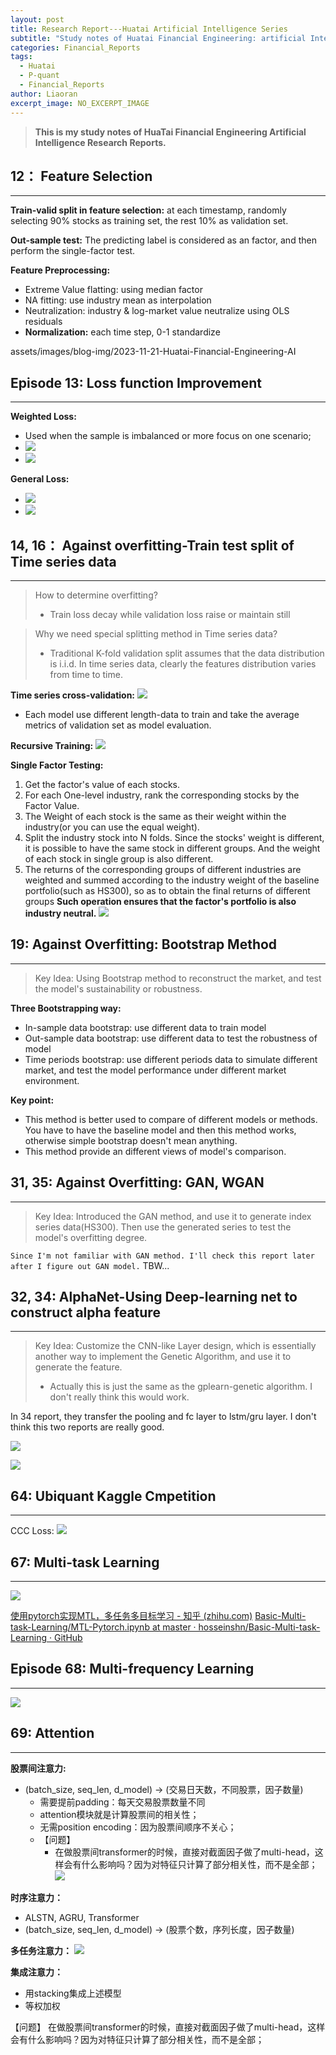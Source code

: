 ```yaml
---
layout: post
title: Research Report---Huatai Artificial Intelligence Series
subtitle: "Study notes of Huatai Financial Engineering: artificial Intelligence series research report"
categories: Financial_Reports
tags:
  - Huatai
  - P-quant
  - Financial_Reports
author: Liaoran
excerpt_image: NO_EXCERPT_IMAGE
---
```


> **This is my study notes of HuaTai Financial Engineering Artificial Intelligence Research Reports.**


## 12： Feature Selection
***
**Train-valid split in feature selection:**
	at each timestamp, randomly selecting 90% stocks as training set, the rest 10% as validation set.

**Out-sample test:**
	The predicting label is considered as an factor, and then perform the single-factor test.

**Feature Preprocessing:**
- Extreme Value flatting: using median factor
- NA fitting: use industry mean as interpolation
- Neutralization: industry & log-market value neutralize using OLS residuals
- **Normalization:** each time step, 0-1 standardize


assets/images/blog-img/2023-11-21-Huatai-Financial-Engineering-AI
## Episode 13: Loss function Improvement
***
**Weighted Loss:**
- Used when the sample is imbalanced or more focus on one scenario;
- ![](../assets/images/blog-img/2023-11-21-Huatai-Financial-Engineering-AI/image-20231122144136691.png)
- ![](../assets/images/blog-img/2023-11-21-Huatai-Financial-Engineering-AI/image-20231122145550474.png)

**General Loss:**
- ![](../assets/images/blog-img/2023-11-21-Huatai-Financial-Engineering-AI/image-20231122144315581.png)
- ![](../assets/images/blog-img/2023-11-21-Huatai-Financial-Engineering-AI/image-20231122145619916.png)



## 14, 16： Against overfitting-Train test split of Time series data
***
> How to determine overfitting?
> - Train loss decay while validation loss raise or maintain still

>Why we need special splitting method in Time series data?
> - Traditional K-fold validation split assumes that the data distribution is i.i.d. In time series data, clearly the features distribution varies from time to time.

**Time series cross-validation:**
![](../assets/images/blog-img/2023-11-21-Huatai-Financial-Engineering-AI/image-20231122204235196.png)
- Each model use different length-data to train and take the average metrics of validation set as model evaluation.

**Recursive Training:**
![](../assets/images/blog-img/2023-11-21-Huatai-Financial-Engineering-AI/image-20231122205226780.png)

**Single Factor Testing:**
1. Get the factor's value of each stocks.
2. For each One-level industry, rank the corresponding stocks by the Factor Value.
3. The Weight of each stock is the same as their weight within the industry(or you can use the equal weight).
4. Split the industry stock into N folds. Since the stocks' weight is different, it is possible to have the same stock in different groups. And the weight of each stock in single group is also different.
5. The returns of the corresponding groups of different industries are weighted and summed according to the industry weight of the baseline portfolio(such as HS300), so as to obtain the final returns of different groups
**Such operation ensures that the factor's portfolio is also industry neutral.**
![](../assets/images/blog-img/2023-11-21-Huatai-Financial-Engineering-AI/image-20231122211646568.png)


## 19: Against Overfitting: Bootstrap Method
***
> Key Idea: Using Bootstrap method to reconstruct the market, and test the model's sustainability or robustness.

**Three Bootstrapping way:**
- In-sample data bootstrap: use different data to train model
- Out-sample data bootstrap: use different data to test the robustness of model
- Time periods bootstrap: use different periods data to simulate different market, and test the model performance under different market environment.

**Key point:**
- This method is better used to compare  of different models or methods. You have to have the baseline model and then this method works, otherwise simple bootstrap doesn't mean anything.
- This method provide an different views of model's comparison.

## 31, 35: Against Overfitting: GAN, WGAN
***
> Key Idea: Introduced the GAN method, and use it to generate index series data(HS300). Then use the generated series to test the model's overfitting degree.

`Since I'm not familiar with GAN method. I'll check this report later after I figure out GAN model.`
TBW...

## 32, 34: AlphaNet-Using Deep-learning net to construct alpha feature
***
> Key Idea: Customize the CNN-like Layer design, which is essentially another way to implement the Genetic Algorithm, and use it to generate the feature.
> - Actually this is just the same as the gplearn-genetic algorithm. I don't really think this would work. 

In 34 report, they transfer the pooling and fc layer to lstm/gru layer. I don't think this two reports are really good.

![](../assets/images/blog-img/2023-11-21-Huatai-Financial-Engineering-AI/image-20231122233838627.png)

![](../assets/images/blog-img/2023-11-21-Huatai-Financial-Engineering-AI/image-20231122233417171.png)


## 64: Ubiquant Kaggle Cmpetition
***
CCC Loss:
![](../assets/images/blog-img/2023-11-21-Huatai-Financial-Engineering-AI/image-20231126215133472.png)




## 67: Multi-task Learning
***
![](../assets/images/blog-img/2023-11-21-Huatai-Financial-Engineering-AI/image-20231126214955819.png)

[使用pytorch实现MTL，多任务多目标学习 - 知乎 (zhihu.com)](https://zhuanlan.zhihu.com/p/351421350)
[Basic-Multi-task-Learning/MTL-Pytorch.ipynb at master · hosseinshn/Basic-Multi-task-Learning · GitHub](https://github.com/hosseinshn/Basic-Multi-task-Learning/blob/master/MTL-Pytorch.ipynb)

## Episode 68: Multi-frequency Learning
***
![](../assets/images/blog-img/2023-11-21-Huatai-Financial-Engineering-AI/image-20231126210941420.png)



## 69: Attention
***
**股票间注意力:**
- (batch_size, seq_len, d_model) -> (交易日天数，不同股票，因子数量)
	- 需要提前padding：每天交易股票数量不同
	- attention模块就是计算股票间的相关性；
	- 无需position encoding：因为股票间顺序不关心；
	- 【问题】
		- 在做股票间transformer的时候，直接对截面因子做了multi-head，这样会有什么影响吗？因为对特征只计算了部分相关性，而不是全部；
![](../assets/images/blog-img/2023-11-21-Huatai-Financial-Engineering-AI/image-20231127010415892.png)


**时序注意力：**
- ALSTN, AGRU, Transformer
- (batch_size, seq_len, d_model) -> (股票个数，序列长度，因子数量)

**多任务注意力：**
![](../assets/images/blog-img/2023-11-21-Huatai-Financial-Engineering-AI/image-20231126212803314.png)

**集成注意力：**
- 用stacking集成上述模型
- 等权加权


【问题】
在做股票间transformer的时候，直接对截面因子做了multi-head，这样会有什么影响吗？因为对特征只计算了部分相关性，而不是全部；

